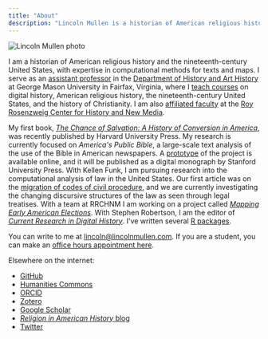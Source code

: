 ```yaml
---
title: "About"
description: "Lincoln Mullen is a historian of American religious history and the nineteenth-century United States."
---
```


<img src="/img/mullen-photo.jpeg" class="profile-photo" alt="Lincoln Mullen photo">

I am a historian of American religious history and the nineteenth-century United States, with expertise in computational methods for texts and maps. I serve as an [assistant professor](http://historyarthistory.gmu.edu/people/lmullen) in the [Department of History and Art History](http://historyarthistory.gmu.edu/) at George Mason University in Fairfax, Virginia, where I [teach courses](/teaching/) on digital history, American religious history, the nineteenth-century United States, and the history of Christianity. I am also [affiliated faculty](https://rrchnm.org/author/lincoln-mullen/) at the [Roy Rosenzweig Center for History and New Media](https://rrchnm.org/).  

My first book, [*The Chance of Salvation: A History of Conversion in America*](http://www.hup.harvard.edu/catalog.php?isbn=9780674975620), was recently published by Harvard University Press. My research is currently focused on *America's Public Bible*, a large-scale text analysis of the use of the Bible in American newspapers. A [prototype](http://americaspublicbible.org/) of the project is available online, and it will be published as a digital monograph by Stanford University Press. With Kellen Funk, I am pursuing research into the computational analysis of law in the United States. Our first article was on the [migration of codes of civil procedure](https://doi.org/10.1093/ahr/123.1.132), and we are currently investigating the changing discursive structures of the law as seen through legal treatises. With a team at RRCHNM I am working on a project called [*Mapping Early American Elections*](http://earlyamericanelections.org/). With Stephen Robertson, I am the editor of [*Current Research in Digital History*](http://crdh.rrchnm.org/). I've written several [R packages](/code/).

You can write to me at [lincoln@lincolnmullen.com](mailto:lincoln@lincolnmullen.com). If you are a student, you can make an [office hours appointment here](https://lincolnmullen.youcanbook.me/).

Elsewhere on the internet:

- [GitHub](https://github.com/lmullen/)
- [Humanities Commons](https://hcommons.org/members/lmullen/)
- [ORCID](https://orcid.org/0000-0001-5103-6917)
- [Zotero](https://www.zotero.org/lmullen)
- [Google Scholar](https://scholar.google.com/citations?hl=en&user=qhhNmCQAAAAJ)
- [*Religion in American History* blog](http://usreligion.blogspot.com/search/label/lincoln%27s%20posts)
- [Twitter](https://twitter.com/lincolnmullen)


